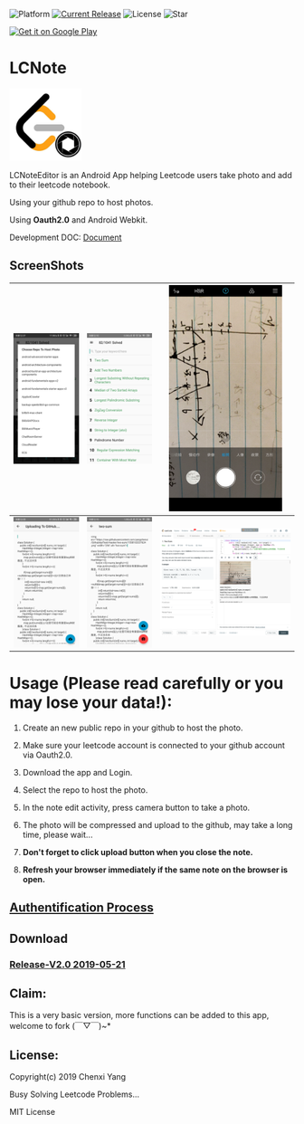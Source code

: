 ![Platform](https://img.shields.io/badge/platform-Android-green.svg?style=flat-square)
[![Current Release](https://img.shields.io/github/release/yangchenxi/LCNoteEditor.svg?style=flat-square)](https://github.com/yangchenxi/LCNoteEditor/releases)
![License](https://img.shields.io/github/license/yangchenxi/LCNoteEditor.svg?style=flat-square)
![Star](https://img.shields.io/github/stars/yangchenxi/LCNoteEditor.svg?style=social)

<a href='https://play.google.com/store/apps/details?id=net.chenxiy.lcnote&pcampaignid=MKT-Other-global-all-co-prtnr-py-PartBadge-Mar2515-1'><img alt='Get it on Google Play' src='https://play.google.com/intl/en/badges/images/generic/en_badge_web_generic.png' width=256/></a>

# LCNote

<img src="./art/lcnote.png" width="128" alt="logo">

LCNoteEditor is an Android App helping Leetcode users take photo and add to their leetcode notebook.

Using your github repo to host photos.

Using **Oauth2.0** and Android Webkit.

Development DOC: [Document](./DOC/API.md)


## ScreenShots

| <img src="./art/screenshot0.png" width="256" alt="logo">| <img src="./art/screenshot1.png" width="256" alt="logo">| <img src="./art/screenshot2.png" width="200" alt="logo">|
|:-------------------------:|:-------------------------:|:-------------------------:|
|<img src="./art/screenshot3.png" width="256" alt="logo"> |<img src="./art/screenshot4.png" width="256" alt="logo">|<img src="./art/screenshot5.png" width="512" alt="logo">|

# Usage (Please read carefully or you may lose your data!):

1. Create an new public repo in your github to host the photo.

2. Make sure your leetcode account is connected to your github account via Oauth2.0.

2. Download the app and Login.

3. Select the repo to host the photo.

4. In the note edit activity, press camera button to take a photo.

5. The photo will be compressed and upload to the github, may take a long time, please wait...

6. **Don't forget to click upload button when you close the note.**

7. **Refresh your browser immediately if the same note on the browser is open.**

## [Authentification Process](./art/auth.png)

## Download

### [Release-V2.0 2019-05-21](https://github.com/yangchenxi/LCNoteEditor/releases/download/2.0/app-release.apk)


## Claim:

This is a very basic version, more functions can be added to this app, welcome to fork (￣▽￣)~*

## License:

Copyright(c) 2019 Chenxi Yang

Busy Solving Leetcode Problems...

MIT License


